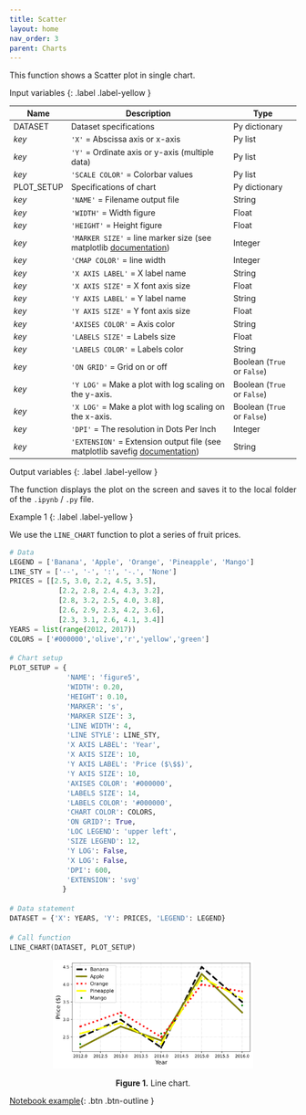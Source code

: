 ```yaml
---
title: Scatter
layout: home
nav_order: 3
parent: Charts
---
```


<!--Don't delete ths script-->
<script src = "https://polyfill.io/v3/polyfill.min.js?features=es6"></script>
<script id = "MathJax-script" async src="https://cdn.jsdelivr.net/npm/mathjax@3/es5/tex-mml-chtml.js"></script>
<!--Don't delete ths script-->

<p align = "justify">This function shows a Scatter plot in single chart.</p>

Input variables
{: .label .label-yellow }

<table style = "width:100%">
    <thead>
      <tr>
        <th>Name</th>
        <th>Description</th>
        <th>Type</th>
      </tr>
    </thead>
    <tr>
        <td>DATASET</td>
        <td>Dataset specifications</td>
        <td>Py dictionary</td>
    </tr>
    <tr>
        <td><i>key</i></td>
        <td><code>'X'</code> = Abscissa axis or x-axis</td>
        <td>Py list</td>
    </tr>  
    <tr>
        <td><i>key</i></td>
        <td><code>'Y'</code> = Ordinate axis or y-axis (multiple data)</td>
        <td>Py list</td>
    </tr>  
    <tr>
        <td><i>key</i></td>
        <td><code>'SCALE COLOR'</code> = Colorbar values</td>
        <td>Py list</td>
    </tr> 
    <tr>
        <td>PLOT_SETUP</td>
        <td>Specifications of chart</td>
        <td>Py dictionary</td>
    </tr>  
    <tr>
        <td><i>key</i></td>
        <td><code>'NAME'</code> = Filename output file</td>
        <td>String</td>
    </tr>  
    <tr>
        <td><i>key</i></td>
        <td><code>'WIDTH'</code> = Width figure</td>
        <td>Float</td>
    </tr>
    <tr>
        <td><i>key</i></td>
        <td><code>'HEIGHT'</code> = Height figure</td>
        <td>Float</td>
    </tr> 
    <tr>
        <td><i>key</i></td>
        <td><code>'MARKER SIZE'</code> = line marker size (see matplotlib <a href="https://matplotlib.org/stable/api/_as_gen/matplotlib.lines.Line2D.html#matplotlib.lines.Line2D.set_markersize" target="_blank">documentation</a>)</td>
        <td>Integer</td>
    </tr>
    <tr>
        <td><i>key</i></td>
        <td><code>'CMAP COLOR'</code> = line width</td>
        <td>Integer</td>
    </tr>
    <tr>
        <td><i>key</i></td>
        <td><code>'X AXIS LABEL'</code> = X label name</td>
        <td>String</td>
    </tr>  
    <tr>
        <td><i>key</i></td>
        <td><code>'X AXIS SIZE'</code> = X font axis size</td>
        <td>Float</td>
    </tr>
    <tr>
        <td><i>key</i></td>
        <td><code>'Y AXIS LABEL'</code> = Y label name</td>
        <td>String</td>
    </tr>  
    <tr>
        <td><i>key</i></td>
        <td><code>'Y AXIS SIZE'</code> = Y font axis size</td>
        <td>Float</td>
    </tr>  
    <tr>
        <td><i>key</i></td>
        <td><code>'AXISES COLOR'</code> = Axis color</td>
        <td>String</td>
    </tr>  
    <tr>
        <td><i>key</i></td>
        <td><code>'LABELS SIZE'</code> = Labels size</td>
        <td>Float</td>
    </tr>
    <tr>
        <td><i>key</i></td>
        <td><code>'LABELS COLOR'</code> = Labels color</td>
        <td>String</td>
    </tr> 
    <tr>
        <td><i>key</i></td>
        <td><code>'ON GRID'</code> = Grid on or off</td>
        <td>Boolean (<code>True</code> or <code>False</code>)</td>
    </tr>  
    <tr>
        <td><i>key</i></td>
        <td><code>'Y LOG'</code> = Make a plot with log scaling on the y-axis.</td>
        <td>Boolean (<code>True</code> or <code>False</code>)</td>
    </tr>
    <tr>
        <td><i>key</i></td>
        <td><code>'X LOG'</code> = Make a plot with log scaling on the x-axis.</td>
        <td>Boolean (<code>True</code> or <code>False</code>)</td>
    </tr> 
    <tr>
        <td><i>key</i></td>
        <td><code>'DPI'</code> = The resolution in Dots Per Inch</td>
        <td>Integer</td>
    </tr>   
    <tr>
        <td><i>key</i></td>
        <td><code>'EXTENSION'</code> = Extension output file (see matplotlib savefig <a href="https://matplotlib.org/stable/api/_as_gen/matplotlib.pyplot.savefig.html" target="_blank">documentation</a>)</td>
        <td>String</td>
    </tr>
</table>

Output variables
{: .label .label-yellow }

<p align = "justify">The function displays the plot on the screen and saves it to the local folder of the <code>.ipynb</code> / <code>.py</code> file.</p>

Example 1
{: .label .label-yellow }

<p align = "justify">We use the <code>LINE_CHART</code> function to plot a series of fruit prices.</p>

```python
# Data
LEGEND = ['Banana', 'Apple', 'Orange', 'Pineapple', 'Mango']
LINE_STY = ['--', '-', ':', '-.', 'None']
PRICES = [[2.5, 3.0, 2.2, 4.5, 3.5],
            [2.2, 2.8, 2.4, 4.3, 3.2],
            [2.8, 3.2, 2.5, 4.0, 3.8],
            [2.6, 2.9, 2.3, 4.2, 3.6],
            [2.3, 3.1, 2.6, 4.1, 3.4]]
YEARS = list(range(2012, 2017))
COLORS = ['#000000','olive','r','yellow','green']

# Chart setup
PLOT_SETUP = {
              'NAME': 'figure5',
              'WIDTH': 0.20, 
              'HEIGHT': 0.10,
              'MARKER': 's',
              'MARKER SIZE': 3,
              'LINE WIDTH': 4,
              'LINE STYLE': LINE_STY,
              'X AXIS LABEL': 'Year',
              'X AXIS SIZE': 10,
              'Y AXIS LABEL': 'Price ($\$$)',
              'Y AXIS SIZE': 10,
              'AXISES COLOR': '#000000',
              'LABELS SIZE': 14,
              'LABELS COLOR': '#000000',
              'CHART COLOR': COLORS,
              'ON GRID?': True,
              'LOC LEGEND': 'upper left',
              'SIZE LEGEND': 12,
              'Y LOG': False,
              'X LOG': False,
              'DPI': 600, 
              'EXTENSION': 'svg'
             }

# Data statement 
DATASET = {'X': YEARS, 'Y': PRICES, 'LEGEND': LEGEND}

# Call function
LINE_CHART(DATASET, PLOT_SETUP)
```

<center><img src="assets/images/figure5.svg" width="70%"></center>
<p align = "center"><b>Figure 1.</b> Line chart.</p>

[Notebook example](https://mega.nz/file/Cl82iBZB#206a0pAcSDi3PQuaCy_l7PkfQkCU7pLOOe8kVBX544M){: .btn .btn-outline }